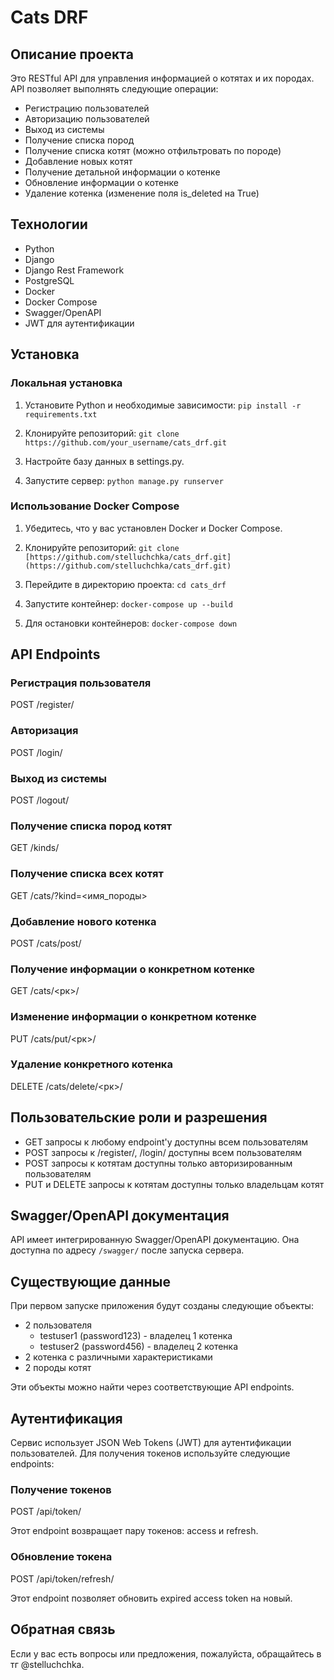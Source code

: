 # Cats DRF

## Описание проекта

Это RESTful API для управления информацией о котятах и их породах. API позволяет выполнять следующие операции:
- Регистрацию пользователей
- Авторизацию пользователей
- Выход из системы
- Получение списка пород
- Получение списка котят (можно отфильтровать по породе)
- Добавление новых котят
- Получение детальной информации о котенке
- Обновление информации о котенке
- Удаление котенка (изменение поля is_deleted на True)

## Технологии

- Python
- Django
- Django Rest Framework
- PostgreSQL
- Docker
- Docker Compose
- Swagger/OpenAPI
- JWT для аутентификации

## Установка

### Локальная установка

1. Установите Python и необходимые зависимости: `pip install -r requirements.txt`

2. Клонируйте репозиторий: `git clone https://github.com/your_username/cats_drf.git`

3. Настройте базу данных в settings.py.

4. Запустите сервер: `python manage.py runserver`

### Использование Docker Compose

1. Убедитесь, что у вас установлен Docker и Docker Compose.

2. Клонируйте репозиторий: `git clone [https://github.com/stelluchchka/cats_drf.git](https://github.com/stelluchchka/cats_drf.git)`

3. Перейдите в директорию проекта: `cd cats_drf`

4. Запустите контейнер: `docker-compose up --build`

5. Для остановки контейнеров: `docker-compose down`

## API Endpoints

### Регистрация пользователя
POST /register/


### Авторизация
POST /login/


### Выход из системы
POST /logout/


### Получение списка пород котят
GET /kinds/


### Получение списка всех котят
GET /cats/?kind=<имя_породы>


### Добавление нового котенка
POST /cats/post/


### Получение информации о конкретном котенке
GET /cats/<рк>/


### Изменение информации о конкретном котенке
PUT /cats/put/<рк>/


### Удаление конкретного котенка
DELETE /cats/delete/<рк>/


## Пользовательские роли и разрешения

- GET запросы к любому endpoint'у доступны всем пользователям
- POST запросы к /register/, /login/ доступны всем пользователям
- POST запросы к котятам доступны только авторизированным пользователям
- PUT и DELETE запросы к котятам доступны только владельцам котят

## Swagger/OpenAPI документация

API имеет интегрированную Swagger/OpenAPI документацию. Она доступна по адресу `/swagger/` после запуска сервера.

## Существующие данные

При первом запуске приложения будут созданы следующие объекты:

- 2 пользователя
  - testuser1 (password123) - владелец 1 котенка
  - testuser2 (password456) - владелец 2 котенка
- 2 котенка с различными характеристиками
- 2 породы котят

Эти объекты можно найти через соответствующие API endpoints.

## Аутентификация

Сервис использует JSON Web Tokens (JWT) для аутентификации пользователей. Для получения токенов используйте следующие endpoints:

### Получение токенов
POST /api/token/


Этот endpoint возвращает пару токенов: access и refresh.

### Обновление токена
POST /api/token/refresh/


Этот endpoint позволяет обновить expired access token на новый.


## Обратная связь

Если у вас есть вопросы или предложения, пожалуйста, обращайтесь в тг @stelluchchka.
